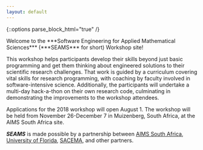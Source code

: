 ```yaml
---
layout: default
---
```

{::options parse_block_html="true" /}
<div class="home">
Welcome to the ***Software Engineering for Applied Mathematical Sciences*** (***SEAMS*** for short) Workshop site!

This workshop helps participants develop their skills beyond just basic programming and get them thinking about engineered solutions to their scientific research challenges.  That work is guided by a curriculum covering vital skills for research programming, with coaching by faculty involved in software-intensive science.  Additionally, the participants will undertake a multi-day hack-a-thon on their own research code, culminating in demonstrating the improvements to the workshop attendees.

Applications for the 2018 workshop will open August 1.  The workshop will be held from November 26-December 7 in Muizenberg, South Africa, at the AIMS South Africa site.

***SEAMS*** is made possible by a partnership between [AIMS South Africa](https://aims.ac.za/), [University of Florida](https://biology.ufl.edu/), [SACEMA](https://www.sacema.org), and other partners.
</div>
